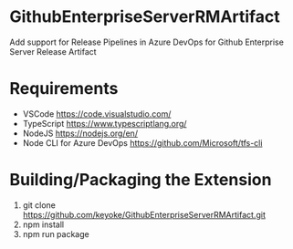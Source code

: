 # GithubEnterpriseServerRMArtifact
Add support for Release Pipelines in Azure DevOps for Github Enterprise Server Release Artifact

# Requirements
- VSCode https://code.visualstudio.com/
- TypeScript https://www.typescriptlang.org/
- NodeJS https://nodejs.org/en/
- Node CLI for Azure DevOps https://github.com/Microsoft/tfs-cli

# Building/Packaging the Extension
 1. git clone https://github.com/keyoke/GithubEnterpriseServerRMArtifact.git
 2. npm install
 3. npm run package

